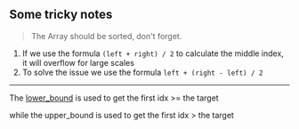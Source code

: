 ## Some tricky notes

> The Array should be sorted, don't forget.

1. If we use the formula `(left + right) / 2` to calculate the middle index, it will overflow for large scales
2. To solve the issue we use the formula `left + (right - left) / 2`

---

The [lower_bound](https://github.com/abdullahazmy/Algorithms/blob/main/BinarySearch/BS-stls.cpp) is used to get the first idx >= the target

while the upper_bound is used to get the first idx > the target
